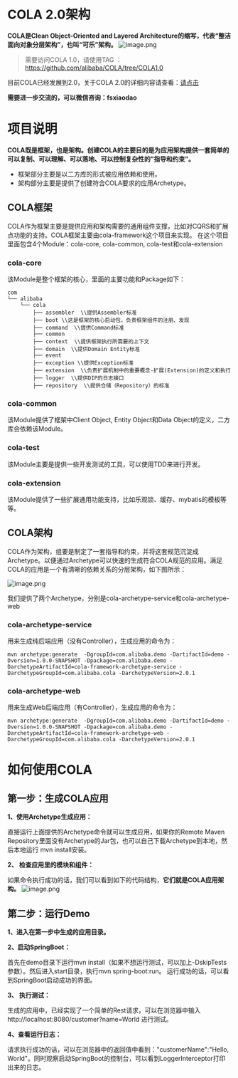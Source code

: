 
# COLA 2.0架构
<strong>COLA是Clean Object-Oriented and Layered Architecture的缩写，代表“整洁面向对象分层架构”，也叫“可乐”架构。</strong>
![image.png](http://ata2-img.cn-hangzhou.img-pub.aliyun-inc.com/9e7048ef11db23b0579a439676dec4c9.png)

>需要访问COLA 1.0，请使用TAG ： https://github.com/alibaba/COLA/tree/COLA1.0

目前COLA已经发展到2.0，关于COLA 2.0的详细内容请查看：[请点击](https://blog.csdn.net/significantfrank/article/details/100074716)

**需要进一步交流的，可以微信咨询：fsxiaodao**

# 项目说明
**COLA既是框架，也是架构。创建COLA的主要目的是为应用架构提供一套简单的可以复制、可以理解、可以落地、可以控制复杂性的”指导和约束"。**
- 框架部分主要是以二方库的形式被应用依赖和使用。
- 架构部分主要是提供了创建符合COLA要求的应用Archetype。

## COLA框架
COLA作为框架主要是提供应用和架构需要的通用组件支撑，比如对CQRS和扩展点功能的支持。COLA框架主要由cola-framework这个项目来实现。
在这个项目里面包含4个Module：cola-core, cola-common, cola-test和cola-extension

### cola-core
该Module是整个框架的核心，里面的主要功能和Package如下：
```
com
└── alibaba
    └── cola
        ├── assembler  \\提供Assembler标准
        ├── boot \\这是框架的核心启动包，负责框架组件的注册、发现
        ├── command  \\提供Command标准
        ├── common
        ├── context  \\提供框架执行所需要的上下文
        ├── domain  \\提供Domain Entity标准
        ├── event
        ├── exception \\提供Exception标准
        ├── extension  \\负责扩展机制中的重要概念-扩展(Extension)的定义和执行
        ├── logger  \\提供DIP的日志接口
        ├── repository  \\提供仓储（Repository）的标准
```
### cola-common
该Module提供了框架中Client Object, Entity Object和Data Object的定义，二方库会依赖该Module。

### cola-test  
该Module主要是提供一些开发测试的工具，可以使用TDD来进行开发。

### cola-extension
该Module提供了一些扩展通用功能支持，比如乐观锁、缓存、mybatis的模板等等。

## COLA架构
COLA作为架构，组要是制定了一套指导和约束，并将这套规范沉淀成Archetype。以便通过Archetype可以快速的生成符合COLA规范的应用。满足COLA的应用是一个有清晰的依赖关系的分层架构，如下图所示：

![image.png](https://ata2-img.cn-hangzhou.oss-pub.aliyun-inc.com/a33b80bcac5ec73d0d1358d6b49a119c.png)

我们提供了两个Archetype，分别是cola-archetype-service和cola-archetype-web

### cola-archetype-service
用来生成纯后端应用（没有Controller），生成应用的命令为：
```
mvn archetype:generate  -DgroupId=com.alibaba.demo -DartifactId=demo -Dversion=1.0.0-SNAPSHOT -Dpackage=com.alibaba.demo -DarchetypeArtifactId=cola-framework-archetype-service -DarchetypeGroupId=com.alibaba.cola -DarchetypeVersion=2.0.1
```

### cola-archetype-web
用来生成Web后端应用（有Controller），生成应用的命令为：
```
mvn archetype:generate  -DgroupId=com.alibaba.demo -DartifactId=demo -Dversion=1.0.0-SNAPSHOT -Dpackage=com.alibaba.demo -DarchetypeArtifactId=cola-framework-archetype-web -DarchetypeGroupId=com.alibaba.cola -DarchetypeVersion=2.0.1
```

# 如何使用COLA

## 第一步：生成COLA应用
**1、使用Archetype生成应用：**

直接运行上面提供的Archetype命令就可以生成应用，如果你的Remote Maven Repository里面没有Archetype的Jar包，也可以自己下载Archetype到本地，然后本地运行 mvn install安装。

**2、 检查应用里的模块和组件：**

如果命令执行成功的话，我们可以看到如下的代码结构，**它们就是COLA应用架构。**
![image.png](https://ata2-img.cn-hangzhou.oss-pub.aliyun-inc.com/27569bf9d656f89a32e18d9ef15c85c6.png)

## 第二步：运行Demo
**1、进入在第一步中生成的应用目录。**

**2、启动SpringBoot：**

首先在demo目录下运行mvn install（如果不想运行测试，可以加上-DskipTests参数）。然后进入start目录，执行mvn spring-boot:run。
运行成功的话，可以看到SpringBoot启动成功的界面。

**3、 执行测试：**

生成的应用中，已经实现了一个简单的Rest请求，可以在浏览器中输入 http://localhost:8080/customer?name=World 进行测试。

**4、查看运行日志：**

请求执行成功的话，可以在浏览器中的返回值中看到："customerName":"Hello, World"。同时观察启动SpringBoot的控制台，可以看到LoggerInterceptor打印出来的日志。

